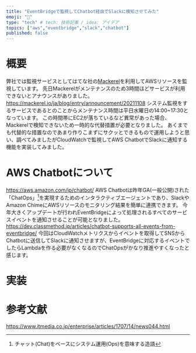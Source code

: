 ```yaml
---
title: "EventBridgeで監視してChatbot経由でSlackに検知させてみた"
emoji: "🐁"
type: "tech" # tech: 技術記事 / idea: アイデア
topics: ["aws","eventbridge","slack","chatbot"]
published: false
---
```


# 概要
弊社では監視サービスとしてはてな社の[Mackerel](https://ja.mackerel.io/)を利用してAWSリソースを監視しています。
先日Mackerelがメンテナンスのため3時間ほどサービスが利用できないとアナウンスがありました。
https://mackerel.io/ja/blog/entry/announcement/20211108
システム監視をするサービスであるとのことからメンテナンス時間は平日水曜日の14:00~17:30となっています。
この時間帯にEC2が落ちているなど異常があった場合、Mackerelで検知できないため一時的な代替措置が必要となりました。
あくまでも代替的な措置なのであまり作りこまずにサクッとできるもので運用しようと思い、調べてみましたがCloudWatchで監視してAWS ChatbotでSlackに通知する機能を実装してみました。

# AWS Chatbotについて
https://aws.amazon.com/jp/chatbot/
AWS Chatbotは昨年GA(一般公開)された「ChatOps」[^1]を実現するためのインタラクティブエージェントであり、SlackやAmazon ChimeにAWSリソースのモニタリング結果を簡単に連携できます。
今年大きくアップデートが行われEventBridgeによって処理されるすべてのサービスイベントを通知させることが可能となりました。
https://dev.classmethod.jp/articles/chatbot-supports-all-events-from-eventbridge/
今回はCloudWatchメトリクスからイベントを取得してSNSからChatbotに送信してSlackに通知させますが、EventBridgeに対応するイベントでしたらLambdaを作る必要がなくなるのでChatOpsがかなり推進やすくなったと感じます。

[^1]: チャット(Chat)をベースにシステム運用(Ops)を意味する造語

# 実装



# 参考文献
https://www.itmedia.co.jp/enterprise/articles/1707/14/news044.html
